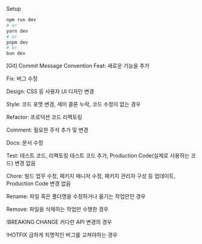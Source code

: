 Setup

```bash
npm run dev
# or
yarn dev
# or
pnpm dev
# or
bun dev
```

[Git] Commit Message Convention
Feat: 새로운 기능을 추가

Fix: 버그 수정

Design: CSS 등 사용자 UI 디자인 변경

Style: 코드 포맷 변경, 세미 콜론 누락, 코드 수정이 없는 경우

Refactor: 프로덕션 코드 리팩토링

Comment: 필요한 주석 추가 및 변경

Docs: 문서 수정

Test: 테스트 코드, 리펙토링 테스트 코드 추가, Production Code(실제로 사용하는 코드) 변경 없음

Chore: 빌드 업무 수정, 패키지 매니저 수정, 패키지 관리자 구성 등 업데이트, Production Code 변경 없음

Rename: 파일 혹은 폴더명을 수정하거나 옮기는 작업만인 경우

Remove: 파일을 삭제하는 작업만 수행한 경우

!BREAKING CHANGE 커다란 API 변경의 경우

!HOTFIX 급하게 치명적인 버그를 고쳐야하는 경우
